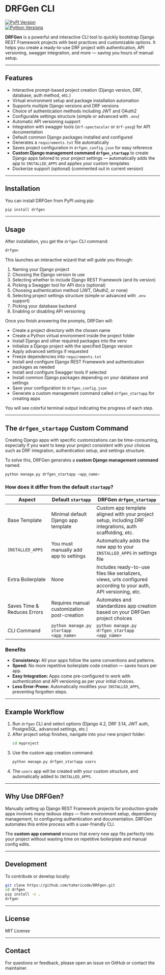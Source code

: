 
# DRFGen CLI

[![PyPI Version](https://img.shields.io/pypi/v/drfgen.svg)](https://pypi.org/project/drfgen/)  
[![Python Versions](https://img.shields.io/pypi/pyversions/drfgen.svg)](https://pypi.org/project/drfgen/)  

**DRFGen** is a powerful and interactive CLI tool to quickly bootstrap Django REST Framework projects with best practices and customizable options. It helps you create a ready-to-use DRF project with authentication, API versioning, swagger integration, and more — saving you hours of manual setup.

---

## Features

- Interactive prompt-based project creation (Django version, DRF, database, auth method, etc.)  
- Virtual environment setup and package installation automation  
- Supports multiple Django versions and DRF versions  
- Choice of authentication methods including JWT and OAuth2  
- Configurable settings structure (simple or advanced with `.env`)  
- Automatic API versioning support  
- Integration with swagger tools (`drf-spectacular` or `drf-yasg`) for API documentation  
- Default common Django packages installed and configured  
- Generates a `requirements.txt` file automatically  
- Saves project configuration in `drfgen_config.json` for easy reference  
- **Custom Django management command `drfgen_startapp`** to create Django apps tailored to your project settings — automatically adds the app to `INSTALLED_APPS` and applies your custom templates  
- Dockerize support (optional) (commented out in current version)  

---

## Installation

You can install DRFGen from PyPI using pip:

```bash
pip install drfgen
```

---

## Usage

After installation, you get the `drfgen` CLI command:

```bash
drfgen
```

This launches an interactive wizard that will guide you through:

1. Naming your Django project  
2. Choosing the Django version to use  
3. Selecting whether to include Django REST Framework (and its version)  
4. Picking a Swagger tool for API docs (optional)  
5. Choosing authentication method (JWT, OAuth2, or none)  
6. Selecting project settings structure (simple or advanced with `.env` support)  
7. Picking your database backend  
8. Enabling or disabling API versioning  

Once you finish answering the prompts, DRFGen will:

- Create a project directory with the chosen name  
- Create a Python virtual environment inside the project folder  
- Install Django and other required packages into the venv  
- Initialize a Django project with the specified Django version  
- Apply advanced settings if requested  
- Freeze dependencies into `requirements.txt`  
- Install and configure Django REST Framework and authentication packages as needed  
- Install and configure Swagger tools if selected  
- Install common Django packages depending on your database and settings  
- Save your configuration to `drfgen_config.json`  
- Generate a custom management command called `drfgen_startapp` for creating apps  

You will see colorful terminal output indicating the progress of each step.

---

## The `drfgen_startapp` Custom Command

Creating Django apps with specific customizations can be time-consuming, especially if you want to keep your project consistent with your choices such as DRF integration, authentication setup, and settings structure.

To solve this, DRFGen generates a **custom Django management command** named:

```bash
python manage.py drfgen_startapp <app_name>
```

### How does it differ from the default `startapp`?

| Aspect                | Default `startapp`                       | DRFGen `drfgen_startapp`                         |
|-----------------------|----------------------------------------|-------------------------------------------------|
| Base Template         | Minimal default Django app template    | Custom app template aligned with your project setup, including DRF integrations, auth scaffolding, etc. |
| `INSTALLED_APPS`      | You must manually add app to settings  | Automatically adds the new app to your `INSTALLED_APPS` in settings file |
| Extra Boilerplate      | None                                   | Includes ready-to-use files like serializers, views, urls configured according to your auth, API versioning, etc. |
| Saves Time & Reduces Errors | Requires manual customization post-creation | Automates and standardizes app creation based on your DRFGen project choices |
| CLI Command           | `python manage.py startapp <app_name>`| `python manage.py drfgen_startapp <app_name>`   |

### Benefits

- **Consistency:** All your apps follow the same conventions and patterns.  
- **Speed:** No more repetitive boilerplate code creation — saves hours per app.  
- **Easy Integration:** Apps come pre-configured to work with authentication and API versioning as per your initial choices.  
- **Less Error-Prone:** Automatically modifies your `INSTALLED_APPS`, preventing forgotten steps.  

---

## Example Workflow

1. Run `drfgen` CLI and select options (Django 4.2, DRF 3.14, JWT auth, PostgreSQL, advanced settings, etc.)  
2. After project setup finishes, navigate into your new project folder:  
   ```bash
   cd myproject
   ```  
3. Use the custom app creation command:  
   ```bash
   python manage.py drfgen_startapp users
   ```  
4. The `users` app will be created with your custom structure, and automatically added to `INSTALLED_APPS`.  

---

## Why Use DRFGen?

Manually setting up Django REST Framework projects for production-grade apps involves many tedious steps — from environment setup, dependency management, to configuring authentication and documentation. DRFGen automates this entire process with a user-friendly CLI.

The **custom app command** ensures that every new app fits perfectly into your project without wasting time on repetitive boilerplate and manual config edits.

---

## Development

To contribute or develop locally:

```bash
git clone https://github.com/tahericode/DRFgen.git
cd drfgen
pip install -e .
drfgen
```

---

## License

MIT License

---

## Contact

For questions or feedback, please open an issue on GitHub or contact the maintainer.

